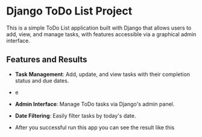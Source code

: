 # Django ToDo List Project

This is a simple ToDo List application built with Django that allows users to add, view, and manage tasks, with features accessible via a graphical admin interface.

## Features and Results

- **Task Management**: Add, update, and view tasks with their completion status and due dates.
-  e
  
- **Admin Interface**: Manage ToDo tasks via Django's admin panel.
- **Date Filtering**: Easily filter tasks by today's date.



- After you successful run this app you can see the result like this 


